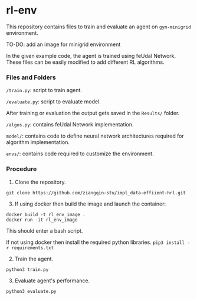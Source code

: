 # rl-env

This repository contains files to train and evaluate an agent on `gym-minigrid` environment. 

TO-DO: add an image for minigrid environment

In the given example code, the agent is trained using feUdal Network. These files can be easily modified to add different RL algorithms.


### Files and Folders 

`/train.py`: script to train agent. 

`/evaluate.py`: script to evaluate model.

After training or evaluation the output gets saved in the `Results/` folder.

`/algos.py`: contains feUdal Network implementation. 

`model/`: contains code to define neural network architectures required for algorithm implementation.

`envs/`: contains code required to customize the environment.  
 
### Procedure

1. Clone the repository.
```
git clone https://github.com/ziangqin-stu/impl_data-effiient-hrl.git
```

3. If using docker then build the image and launch the container: 
```
docker build -t rl_env_image .
docker run -it rl_env_image
``` 
This should enter a bash script.

If not using docker then install the required python libraries. `pip3 install -r requirements.txt`

2. Train the agent.

```
python3 train.py
```

3. Evaluate agent's performance.
```
python3 evaluate.py
```


